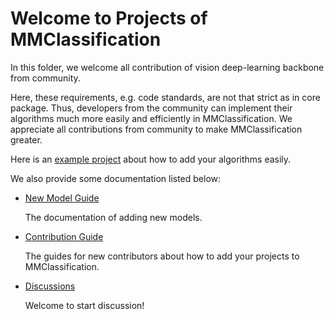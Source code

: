 # Welcome to Projects of MMClassification

In this folder, we welcome all contribution of vision deep-learning backbone from community.

Here, these requirements, e.g. code standards, are not that strict as in core package. Thus, developers from the community can implement their algorithms much more easily and efficiently in MMClassification. We appreciate all contributions from community to make MMClassification greater.

Here is an [example project](./example_project) about how to add your algorithms easily.

We also provide some documentation listed below:

- [New Model Guide](https://mmpretrain.readthedocs.io/en/main/advanced_guides/modules.html)

  The documentation of adding new models.

- [Contribution Guide](https://mmpretrain.readthedocs.io/en/main/notes/contribution_guide.html)

  The guides for new contributors about how to add your projects to MMClassification.

- [Discussions](https://github.com/open-mmlab/mmclassification/discussions)

  Welcome to start discussion!
